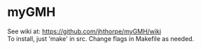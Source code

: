 # myGMH
See wiki at: https://github.com/jhthorpe/myGMH/wiki  
To install, just 'make' in src. Change flags in Makefile as needed.
